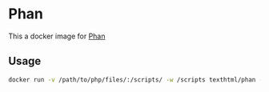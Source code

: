 # Phan

This a docker image for [Phan](https://github.com/etsy/phan)

## Usage

```bash
docker run -v /path/to/php/files/:/scripts/ -w /scripts texthtml/phan -p -3 /scripts/vendor/ $(find /scripts/src/ /scripts/bin/ /scripts/vendor/ -type f -path '*.php')
```
